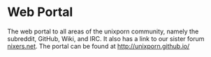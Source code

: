 Web Portal
==========

The web portal to all areas of the unixporn community, namely the subreddit, GitHub, Wiki, and IRC. It also has a link to our sister forum [nixers.net](http://nixers.net). The portal can be found at http://unixporn.github.io/
